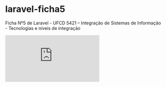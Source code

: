 # laravel-ficha5
Ficha Nº5 de Laravel - UFCD 5421 – Integração de Sistemas de Informação - Tecnologias e níveis de integração

![alt text](https://github.com/Peleyah/laravel-ficha5/blob/master/Exercicios%20Laravel%205.pdf "Ficha 5")

